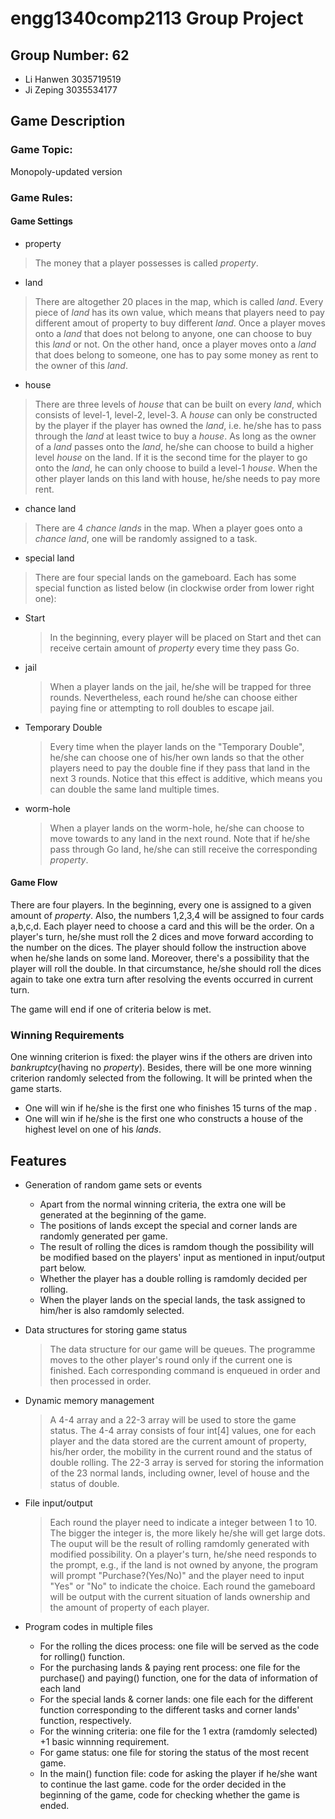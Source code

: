# engg1340comp2113 Group Project #
## Group Number: 62
* Li Hanwen 3035719519
* Ji Zeping 3035534177
## Game Description
### Game Topic:
Monopoly-updated version
### Game Rules:
#### Game Settings
* property
> The money that a player possesses is called *property*.
* land
> There are altogether 20 places in the map, which is called *land*. Every piece of *land* has its own value, which means that players need to pay different amout of property to buy different *land*.
> Once a player moves onto a *land* that does not belong to anyone, one can choose to buy this *land* or not. On the other hand, once a player moves onto a *land* that does belong to someone, one has to pay some money as rent to the owner of this *land*.
* house
> There are three levels of *house* that can be built on every *land*, which consists of level-1, level-2, level-3.
> A *house* can only be constructed by the player if the player has owned the *land*, i.e. he/she has to pass through the *land* at least twice to buy a *house*. As long as the owner of a *land* passes onto the *land*, he/she can choose to build a higher level *house* on the land. If it is the second time for the player to go onto the *land*, he can only choose to build a level-1 *house*. When the other player lands on this land with house, he/she needs to pay more rent. 
* chance land
> There are 4 *chance lands* in the map. When a player goes onto a *chance land*, one will be randomly assigned to a task.
* special land
> There are four special lands on the gameboard. Each has some special function as listed below (in clockwise order from lower right one):
   - Start
     > In the beginning, every player will be placed on Start and thet can receive certain amount of *property* every time they pass Go.
   - jail
     > When a player lands on the jail, he/she will be trapped for three rounds. Nevertheless, each round he/she can choose either paying fine or attempting to roll doubles to escape jail.
   - Temporary Double
     > Every time when the player lands on the "Temporary Double", he/she can choose one of his/her own lands so that the other players need to pay the double fine if they pass      that land in the next 3 rounds. Notice that this effect is additive, which means you can double the same land multiple times. 
   - worm-hole
     > When a player lands on the worm-hole, he/she can choose to move towards to any land in the next round. Note that if he/she pass through Go land, he/she can still receive the corresponding *property*.

#### Game Flow
There are four players. In the beginning, every one is assigned to a given amount of *property*. Also, the numbers 1,2,3,4 will be assigned to four cards a,b,c,d. Each player need to choose a card and this will be the order. On a player's turn, he/she must roll the 2 dices and move forward according to the number on the dices. The player should follow the instruction above when he/she lands on some land. Moreover, there's a possibility that the player will roll the double. In that circumstance, he/she should roll the dices again to take one extra turn after resolving the events occurred in current turn.

The game will end if one of criteria below is met.    

### Winning Requirements
One winning criterion is fixed: the player wins if the others are driven into *bankruptcy*(having no *property*). Besides, there will be one more winning criterion randomly selected from the following. It will be printed when the game starts. 
* One will win if he/she is the first one who finishes 15 turns of the map .
* One will win if he/she is the first one who constructs a house of the highest level on one of his *lands*.

## Features
* Generation of random game sets or events
  - Apart from the normal winning criteria, the extra one will be generated at the beginning of the game.
  - The positions of lands except the special and corner lands are randomly generated per game. 
  - The result of rolling the dices is ramdom though the possibility will be modified based on the players' input as mentioned in input/output part below.
  - Whether the player has a double rolling is ramdomly decided per rolling. 
  - When the player lands on the special lands, the task assigned to him/her is also ramdomly selected.
* Data structures for storing game status
  >The data structure for our game will be queues. The programme moves to the other player's round only if the current one is finished. Each corresponding command is enqueued in order and then processed in order.
* Dynamic memory management
  >A 4-4 array and a 22-3 array will be used to store the game status. The 4-4 array consists of four int[4] values, one for each player and the data stored are the current amount of property, his/her order, the mobility in the current round and the status of double rolling. The 22-3 array is served for storing the information of the 23 normal lands, including owner, level of house and the status of double. 
* File input/output
  >Each round the player need to indicate a integer between 1 to 10. The bigger the integer is, the more likely he/she will get large dots. The ouput will be the result of rolling ramdomly generated with modified possibility. On a player's turn, he/she need responds to the prompt, e.g., if the land is not owned by anyone, the program will prompt "Purchase?(Yes/No)" and the player need to input "Yes" or "No" to indicate the choice.
   Each round the gameboard will be output with the current situation of lands ownership and the amount of property of each player.
* Program codes in multiple files
   
  - For the rolling the dices process: one file will be served as the code for rolling() function.
  - For the purchasing lands & paying rent process: one file for the purchase() and paying() function, one for the data of information of each land
  - For the special lands & corner lands: one file each for the different function corresponding to the different tasks and corner lands' function, respectively.
  - For the winning criteria: one file for the 1 extra (ramdomly selected) +1 basic winnning requirement.
  - For game status: one file for storing the status of the most recent game.
  - In the main() function file:  code for asking the player if he/she want to continue the last game. code for the order decided in the beginning of the game, code for checking whether the game is ended.
